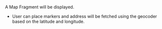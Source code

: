 A Map Fragment will be displayed.

* User can place markers and address will be fetched using the geocoder based on the latitude and longitude.